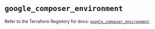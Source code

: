 # `google_composer_environment`

Refer to the Terraform Registory for docs: [`google_composer_environment`](https://registry.terraform.io/providers/hashicorp/google/5.10.0/docs/resources/composer_environment).
